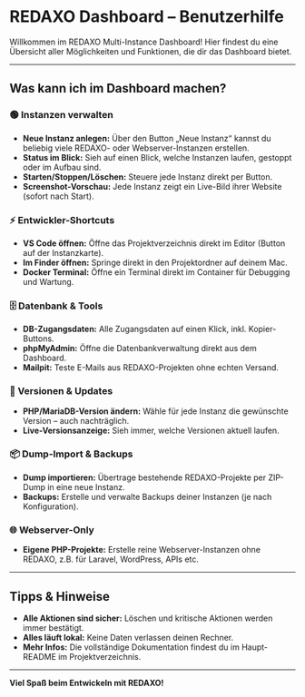 # REDAXO Dashboard – Benutzerhilfe

Willkommen im REDAXO Multi-Instance Dashboard! Hier findest du eine Übersicht aller Möglichkeiten und Funktionen, die dir das Dashboard bietet.

---

## Was kann ich im Dashboard machen?

### 🟢 Instanzen verwalten
- **Neue Instanz anlegen:** Über den Button „Neue Instanz“ kannst du beliebig viele REDAXO- oder Webserver-Instanzen erstellen.
- **Status im Blick:** Sieh auf einen Blick, welche Instanzen laufen, gestoppt oder im Aufbau sind.
- **Starten/Stoppen/Löschen:** Steuere jede Instanz direkt per Button.
- **Screenshot-Vorschau:** Jede Instanz zeigt ein Live-Bild ihrer Website (sofort nach Start).

### ⚡ Entwickler-Shortcuts
- **VS Code öffnen:** Öffne das Projektverzeichnis direkt im Editor (Button auf der Instanzkarte).
- **Im Finder öffnen:** Springe direkt in den Projektordner auf deinem Mac.
- **Docker Terminal:** Öffne ein Terminal direkt im Container für Debugging und Wartung.

### 🗄️ Datenbank & Tools
- **DB-Zugangsdaten:** Alle Zugangsdaten auf einen Klick, inkl. Kopier-Buttons.
- **phpMyAdmin:** Öffne die Datenbankverwaltung direkt aus dem Dashboard.
- **Mailpit:** Teste E-Mails aus REDAXO-Projekten ohne echten Versand.

### 🔄 Versionen & Updates
- **PHP/MariaDB-Version ändern:** Wähle für jede Instanz die gewünschte Version – auch nachträglich.
- **Live-Versionsanzeige:** Sieh immer, welche Versionen aktuell laufen.

### 📦 Dump-Import & Backups
- **Dump importieren:** Übertrage bestehende REDAXO-Projekte per ZIP-Dump in eine neue Instanz.
- **Backups:** Erstelle und verwalte Backups deiner Instanzen (je nach Konfiguration).

### 🌐 Webserver-Only
- **Eigene PHP-Projekte:** Erstelle reine Webserver-Instanzen ohne REDAXO, z.B. für Laravel, WordPress, APIs etc.

---

## Tipps & Hinweise

- **Alle Aktionen sind sicher:** Löschen und kritische Aktionen werden immer bestätigt.
- **Alles läuft lokal:** Keine Daten verlassen deinen Rechner.
- **Mehr Infos:** Die vollständige Dokumentation findest du im Haupt-README im Projektverzeichnis.

---

**Viel Spaß beim Entwickeln mit REDAXO!**
